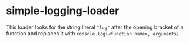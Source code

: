 
# simple-logging-loader

This loader looks for the string literal `"log"` after the opening bracket of a function and replaces it with `console.log(<function name>, arguments)`.